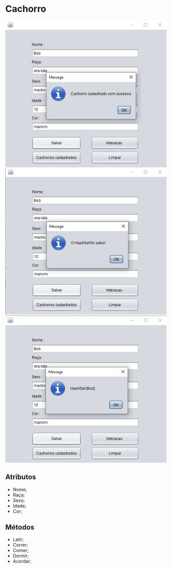 # **Cachorro**

<div align="center">
<img src="https://github.com/fsbispo/e2/blob/main/e2/img/bntsalvar1.png" />
</div>

<div align="center">
<img src="https://github.com/fsbispo/e2/blob/main/e2/img/btnsalvar2.png" />
</div>

<div align="center">
<img src="https://github.com/fsbispo/e2/blob/main/e2/img/btnsalvar3.png" />
</div>


## Atributos 
- Nome;
- Raça;
- Sexo;
- Idade;
- Cor;

## Métodos
- Latir;
- Correr;
- Comer;
- Dormir;
- Acordar;
